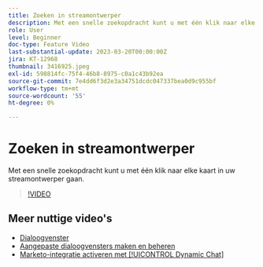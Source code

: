 ```yaml
---
title: Zoeken in streamontwerper
description: Met een snelle zoekopdracht kunt u met één klik naar elke kaart in uw streamontwerper gaan.
role: User
level: Beginner
doc-type: Feature Video
last-substantial-update: 2023-03-20T00:00:00Z
jira: KT-12968
thumbnail: 3416925.jpeg
exl-id: 598814fc-75f4-46b8-8975-c0a1c43b92ea
source-git-commit: 7e4dd6f3d2e3a34751dcdc047337bea0d9c955bf
workflow-type: tm+mt
source-wordcount: '55'
ht-degree: 0%

---
```


# Zoeken in streamontwerper

Met een snelle zoekopdracht kunt u met één klik naar elke kaart in uw streamontwerper gaan.

>[!VIDEO](https://video.tv.adobe.com/v/3416925/?quality=12&learn=on)

## Meer nuttige video&#39;s

* [Dialoogvenster ](dialogue-preview.md)
* [Aangepaste dialoogvensters maken en beheren](dialogue-management.md)
* [Marketo-integratie activeren met [!UICONTROL Dynamic Chat] ](marketo-integration.md)
